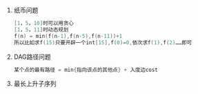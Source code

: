 1. 纸币问题

   ```c++
   [1，5，10]时可以用贪心
   [1，5，11]时动态规划
   f(n) = min(f(n-1),f(n-5),f(n-11))+1
   所以比如求f(15)只要开辟一个int[15],f(0)=0,依次求f(1),f(2)……即可
   ```

2. DAG路径问题

   ```c++
   某个点的最有路径 = min{指向该点的其他点} + 入度边cost
   ```

3. 最长上升子序列